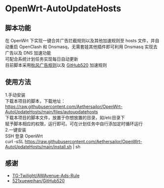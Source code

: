 # OpenWrt-AutoUpdateHosts  

## 脚本功能
在 OpenWrt 下实现一键合并广告拦截规则以及其他加速规则至 hosts 文件，并自动重启 OpenClash 和 Dnsmasq，无需套娃其他插件即可利用 Dnsmasq 实现去广告以及 DNS 加速功能  
可配合系统计划任务实现每日自动更新  
目前脚本采用[秋风广告规则](https://github.com/TG-Twilight/AWAvenue-Ads-Rule)以及 [GitHub520](https://github.com/TG-Twilight/AWAvenue-Ads-Rule) 加速规则  

## 使用方法  
1.手动安装  
下载本项目的脚本，下载地址：  
https://raw.githubusercontent.com/Aethersailor/OpenWrt-AutoUpdateHosts/main/files/autoupdatehosts  
下载本项目的脚本文件，放置于你想放置的目录，如/etc目录下  
赋予脚本相应的权限，运行即可。可在计划任务中自行添加定时循环运行  
2.一键安装  
SSH 登录 OpenWrt  
curl -sSL https://raw.githubusercontent.com/Aethersailor/OpenWrt-AutoUpdateHosts/main/install.sh | sh
  

## 感谢  
- [TG-Twilight/AWAvenue-Ads-Rule](https://github.com/TG-Twilight/AWAvenue-Ads-Rule)  
- [521xueweihan/GitHub520](521xueweihan/GitHub520)  
